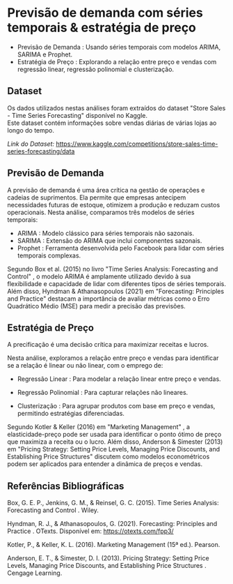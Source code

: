 # Previsão de demanda com séries temporais & estratégia de preço

- Previsão de Demanda : Usando séries temporais com modelos ARIMA, SARIMA e Prophet. <br>
- Estratégia de Preço : Explorando a relação entre preço e vendas com regressão linear, regressão polinomial e clusterização.<br>

## Dataset
Os dados utilizados nestas análises foram extraídos do dataset "Store Sales - Time Series Forecasting" disponível no Kaggle.<br>
Este dataset contém informações sobre vendas diárias de várias lojas ao longo do tempo. <br>

*Link do Dataset:* https://www.kaggle.com/competitions/store-sales-time-series-forecasting/data

## Previsão de Demanda
A previsão de demanda é uma área crítica na gestão de operações e cadeias de suprimentos. Ela permite que empresas antecipem necessidades futuras de estoque, otimizem a produção e reduzam custos operacionais. Nesta análise, comparamos três modelos de séries temporais:<br>

- ARIMA : Modelo clássico para séries temporais não sazonais.<br>
- SARIMA : Extensão do ARIMA que inclui componentes sazonais.<br>
- Prophet : Ferramenta desenvolvida pelo Facebook para lidar com séries temporais complexas.<br>

Segundo Box et al. (2015) no livro "Time Series Analysis: Forecasting and Control" , o modelo ARIMA é amplamente utilizado devido à sua flexibilidade e capacidade de lidar com diferentes tipos de séries temporais. Além disso, Hyndman & Athanasopoulos (2021) em "Forecasting: Principles and Practice" destacam a importância de avaliar métricas como o Erro Quadrático Médio (MSE) para medir a precisão das previsões.


## Estratégia de Preço

A precificação é uma decisão crítica para maximizar receitas e lucros. <br>

Nesta análise, exploramos a relação entre preço e vendas para identificar se a relação é linear ou não linear, com o emprego de:

- Regressão Linear : Para modelar a relação linear entre preço e vendas.
- Regressão Polinomial : Para capturar relações não lineares.

- Clusterização : Para agrupar produtos com base em preço e vendas, permitindo estratégias diferenciadas.

Segundo Kotler & Keller (2016) em "Marketing Management" , a elasticidade-preço pode ser usada para identificar o ponto ótimo de preço que maximiza a receita ou o lucro. Além disso, Anderson & Simester (2013) em "Pricing Strategy: Setting Price Levels, Managing Price Discounts, and Establishing Price Structures" discutem como modelos econométricos podem ser aplicados para entender a dinâmica de preços e vendas.<br>

## Referências Bibliográficas
Box, G. E. P., Jenkins, G. M., & Reinsel, G. C. (2015). Time Series Analysis: Forecasting and Control . Wiley.<br>

Hyndman, R. J., & Athanasopoulos, G. (2021). Forecasting: Principles and Practice . OTexts. Disponível em: https://otexts.com/fpp3/<br>

Kotler, P., & Keller, K. L. (2016). Marketing Management (15ª ed.). Pearson.<br>

Anderson, E. T., & Simester, D. I. (2013). Pricing Strategy: Setting Price Levels, Managing Price Discounts, and Establishing Price Structures . Cengage Learning.<br>

